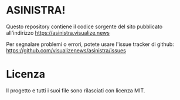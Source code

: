 # ASINISTRA!

Questo repository contiene il codice sorgente del sito pubblicato all'indirizzo https://asinistra.visualize.news

Per segnalare problemi o errori, potete usare l'issue tracker di github: https://github.com/visualizenews/asinistra/issues

# Licenza

Il progetto e tutti i suoi file sono rilasciati con licenza MIT.

